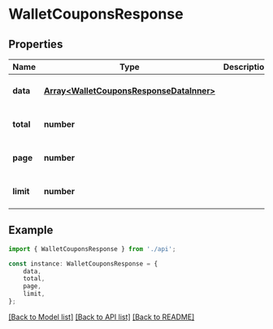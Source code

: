 # WalletCouponsResponse


## Properties

Name | Type | Description | Notes
------------ | ------------- | ------------- | -------------
**data** | [**Array&lt;WalletCouponsResponseDataInner&gt;**](WalletCouponsResponseDataInner.md) |  | [optional] [default to undefined]
**total** | **number** |  | [optional] [default to undefined]
**page** | **number** |  | [optional] [default to undefined]
**limit** | **number** |  | [optional] [default to undefined]

## Example

```typescript
import { WalletCouponsResponse } from './api';

const instance: WalletCouponsResponse = {
    data,
    total,
    page,
    limit,
};
```

[[Back to Model list]](../README.md#documentation-for-models) [[Back to API list]](../README.md#documentation-for-api-endpoints) [[Back to README]](../README.md)
